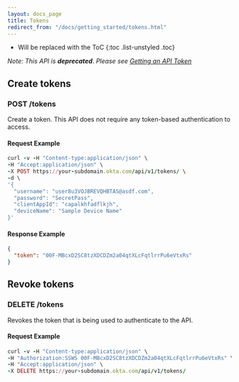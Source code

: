 ```yaml
---
layout: docs_page
title: Tokens
redirect_from: "/docs/getting_started/tokens.html"
---
```


* Will be replaced with the ToC
{:toc .list-unstyled .toc}

*Note:  This API is **deprecated**. Please see [Getting an API Token](/docs/getting_started/getting_a_token.html)*


## Create tokens

### POST /tokens

Create a token.  This API does not require any token-based authentication to access.

#### Request Example

~~~ ruby
curl -v -H "Content-type:application/json" \
-H "Accept:application/json" \
-X POST https://your-subdomain.okta.com/api/v1/tokens/ \
-d \
'{
  "username": "user8u3VOJBREVQHBTAS@asdf.com",
  "password": "SecretPass",
  "clientAppId": "capalkhfadflkjh",
  "deviceName": "Sample Device Name"
}'
~~~


#### Response Example

~~~ json
{
  "token": "00F-MBcxD2SC8tzXDCDZm2a04qtXLcFqtlrrPu6eVtxRs"
}
~~~


## Revoke tokens

### DELETE /tokens

Revokes the token that is being used to authenticate to the API.

#### Request Example

~~~ ruby
curl -v -H "Content-type:application/json" \
-H "Authorization:SSWS 00F-MBcxD2SC8tzXDCDZm2a04qtXLcFqtlrrPu6eVtxRs" \
-H "Accept:application/json" \
-X DELETE https://your-subdomain.okta.com/api/v1/tokens/
~~~

